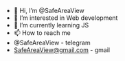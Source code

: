 - 👋 Hi, I’m @SafeAreaView
- 👀 I’m interested in Web development
- 🌱 I’m currently learning JS 
- 📫 How to reach me
-  @SafeAreaView - telegram 
-  SafeAreaView@gmail.com - gmail

<!---
Max-Twain/Max-Twain is a ✨ special ✨ repository because its `README.md` (this file) appears on your GitHub profile.
You can click the Preview link to take a look at your changes.
--->
